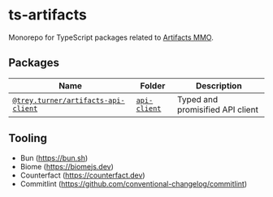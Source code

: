 # ts-artifacts

Monorepo for TypeScript packages related to [Artifacts MMO](https://artifactsmmo.com).

## Packages

| Name                                                                                                   | Folder                               | Description                      |
|--------------------------------------------------------------------------------------------------------|--------------------------------------|----------------------------------|
| [`@trey.turner/artifacts-api-client`](https://www.npmjs.com/package/@trey.turner/artifacts-api-client) | [`api-client`](packages/api-client/) | Typed and promisified API client |

## Tooling

- Bun (<https://bun.sh>)
- Biome (<https://biomejs.dev>)
- Counterfact (<https://counterfact.dev>)
- Commitlint (<https://github.com/conventional-changelog/commitlint>)
